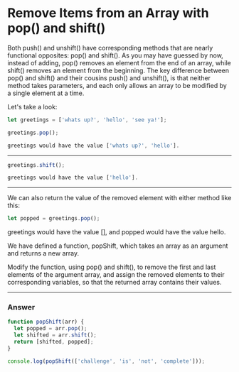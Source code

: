 # Remove Items from an Array with pop() and shift()

Both push() and unshift() have corresponding methods that are nearly functional opposites: pop() and shift(). As you may have guessed by now, instead of adding, pop() removes an element from the end of an array, while shift() removes an element from the beginning. The key difference between pop() and shift() and their cousins push() and unshift(), is that neither method takes parameters, and each only allows an array to be modified by a single element at a time.

Let's take a look:

```js
let greetings = ['whats up?', 'hello', 'see ya!'];

greetings.pop();

greetings would have the value ['whats up?', 'hello'].
```

***

```js
greetings.shift();

greetings would have the value ['hello'].
```

***


We can also return the value of the removed element with either method like this:

```js
let popped = greetings.pop();
```

greetings would have the value [], and popped would have the value hello.

We have defined a function, popShift, which takes an array as an argument and returns a new array. 

Modify the function, using pop() and shift(), to remove the first and last elements of the argument array, and assign the removed elements to their corresponding variables, so that the returned array contains their values.

***

### Answer

```js
function popShift(arr) {
  let popped = arr.pop();
  let shifted = arr.shift();
  return [shifted, popped];
}

console.log(popShift(['challenge', 'is', 'not', 'complete']));
```